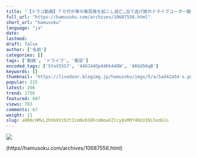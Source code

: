 ```yaml
---
title: "【ドラコ動画】７０代が車の衝突故を起こし逃亡…当て逃げ故のドライブコーダー動画つかる"
full_url: "https://hamusoku.com/archives/10687556.html"
short_url: "hamusoku"
language: "ja"
date: 
lastmod: 
draft: false
author: ['名前']
categories: []
tags: ['動画', 'ドライブ', '衝突']
encoded_tags: ['5YuV55S7', '44OJ44Op44Kk44OW', '6KGd56qB']
keywords: []
thumbnail: "https://livedoor.blogimg.jp/hamusoku/imgs/5/a/5ad42a54-s.png"
popular: 215
latest: 266
trend: 1756
featured: 607
views: 783
comments: 67
weight: 11
slug: aHR0cHMvL2hhbXVzb2t1LmNvbS9hcmNoaXZlcy8xMDY4NzU1Ni5odG1s
---
```


![](https://livedoor.blogimg.jp/hamusoku/imgs/5/a/5ad42a54-s.png)



(https//hamusoku.com/archives/10687556.html)
